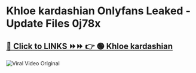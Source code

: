 
 # Khloe kardashian Onlyfans Leaked - Update Files 0j78x

## <h2><a href="https://clipsfans.com/Khloe_kardashian&ref=git">🔗 Click to LINKS ⏩⏩ 👉 🟢 Khloe kardashian </a></h2>

<a href="https://clipsfans.com/Khloe_kardashian&ref=git" rel="nofollow" data-target="animated-image.originalLink"><img src="https://i.ibb.co.com/xMMVF88/686577567.gif" alt="Viral Video Original" style="max-width: 100%; display: inline-block;" data-target="animated-image.originalImage"></a>

